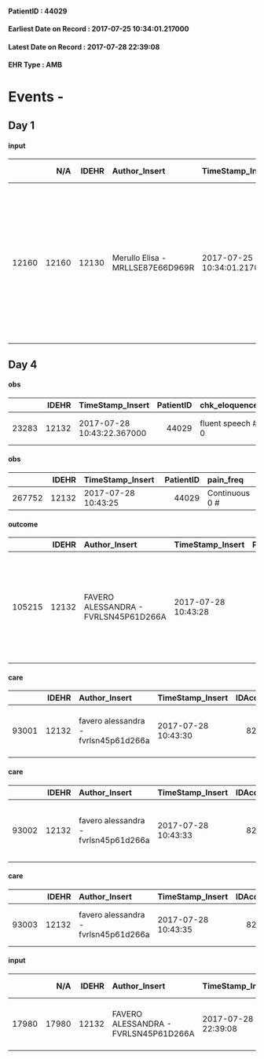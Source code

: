 
#### PatientID : 44029
#### Earliest Date on Record : 2017-07-25 10:34:01.217000
#### Latest Date on Record : 2017-07-28 22:39:08
#### EHR Type : AMB

# Events - 

## Day 1

#### input
|       |    N/A |   IDEHR | Author_Insert                    | TimeStamp_Insert           | EHRType   |   PatientID |   IDDigitalSignDocument | persone_vicine   |   Unnamed: 0_x.1 |   IDANAMNESI_SOCIALE | Patient   | FamigliaAltro   | Paziente_T   | FamigliaAltro_T   |   Non_Rilevabile_x.1 | Note_Non_Rilevabile_x.1   | opt_Problemi   | Note_I                                                             | ds_note_timori                                                           | chk_contr_sintomi   | opt_paziente_a   | opt_famiglia_a   | opt_adeguatezza   | opt_paziente_solo   | ds_note_con                                                                                                                              | opt_presente_assente   | Presenza_minori   | Caregiver_principale   | opt_capacita   | ds_familiari_coinv   | opt_necessario   | opt_presente   | opt_risorse_ec   | opt_paziente_psi   | opt_Ins_vol   | ds_note_prio                                                                                                                                                                 | opt_paziente_ad   | opt_caregiver_ad   | opt_esenzione   | opt_inv_civile   |   ds_codice_es | Needs     | Domestic partnership   | Fragility   | opt_indennita_acc   | opt_legge   | opt_famiglia_psi   |
|------:|-------:|--------:|:---------------------------------|:---------------------------|:----------|------------:|------------------------:|:-----------------|-----------------:|---------------------:|:----------|:----------------|:-------------|:------------------|---------------------:|:--------------------------|:---------------|:-------------------------------------------------------------------|:-------------------------------------------------------------------------|:--------------------|:-----------------|:-----------------|:------------------|:--------------------|:-----------------------------------------------------------------------------------------------------------------------------------------|:-----------------------|:------------------|:-----------------------|:---------------|:---------------------|:-----------------|:---------------|:-----------------|:-------------------|:--------------|:-----------------------------------------------------------------------------------------------------------------------------------------------------------------------------|:------------------|:-------------------|:----------------|:-----------------|---------------:|:----------|:-----------------------|:------------|:--------------------|:------------|:-------------------|
| 12160 |  12160 |   12130 | Merullo Elisa - MRLLSE87E66D969R | 2017-07-25 10:34:01.217000 | AMB       |       44029 |                  828357 | N/A              |             6711 |                 4225 | Si#1      | Si#1            | Si#1         | Si#1              |                    0 | NR                        | No#0           | Tutti sono informati della situazione clinica compresa la paziente | La famiglia vorrebbe il controllo dei sintomi in particolare del dolore. | controllo sintomi#0 | Indefinite#2     | Congruenti#1     | Si#1              | No#0                | La pz vive con la badante 24 ore su 24. Due figli presenti e che lavorano nello studio della mamma. I figli si alternano nell'assistenza | Presente#1             | No#0              | caregiver              | Adeguato#0     | sons                 | No#0             | Si#1           | Adeguate#1       | No#0               | No#0          | Il bisogno espresso √® a livello clinico assistenziale. Spiegato il senso della nostra assistenza. La famiglia conosce gi√† la dott.ssa Favero e vorrebbero lei come medico. | Parziale#1        | Totale#2           | Si#1            | No#0             |             48 | Clinici#0 | Badante#1              | nessuna#0   | No#0                | No#0        | No#0               |


## Day 4

#### obs
|       |   IDEHR | TimeStamp_Insert           |   PatientID | chk_eloquence     | asthenia     | dyspnoea   | agitation_behavior_freq   | mood                | cognitive_state   |
|------:|--------:|:---------------------------|------------:|:------------------|:-------------|:-----------|:--------------------------|:--------------------|:------------------|
| 23283 |   12132 | 2017-07-28 10:43:22.367000 |       44029 | fluent speech # 0 | Moderate # 2 | No # 0     | quiet # 0                 | Closing itself # 01 | Polished # 2      |

#### obs
|        |   IDEHR | TimeStamp_Insert    |   PatientID | pain_freq      |
|-------:|--------:|:--------------------|------------:|:---------------|
| 267752 |   12132 | 2017-07-28 10:43:25 |       44029 | Continuous 0 # |

#### outcome
|        |   IDEHR | Author_Insert                        | TimeStamp_Insert    |   PatientID |   IDDigitalSignDocument |   IDPAI_VIDAS | opt_problem                                                            |   opt_problem_num | opt_obiettivo                                               |   opt_obiettivo_num | opt_stato_problema   |   opt_stato_problema_num | opt_interventi                                                                                                          |   opt_interventi_num |
|-------:|--------:|:-------------------------------------|:--------------------|------------:|------------------------:|--------------:|:-----------------------------------------------------------------------|------------------:|:------------------------------------------------------------|--------------------:|:---------------------|-------------------------:|:------------------------------------------------------------------------------------------------------------------------|---------------------:|
| 105215 |   12132 | FAVERO ALESSANDRA - FVRLSN45P61D266A | 2017-07-28 10:43:28 |       44029 |                  831963 |        107465 | Alteration of comfort associated with chronic pain and / or acute # 29 |                 2 | The patient riferir√ † ¬ † a satisfactory pain control # 56 |                   1 | Open Problem # 1     |                        1 | Counseling - Sharing with the caregiver the therapeutic path # 445; Implementing the PAI - Therapeutic adjustment # 441 |                    2 |

#### care
|       |   IDEHR | Author_Insert                        | TimeStamp_Insert    |   IDAccess | EHRType   |   PatientID |   IDTERAPIE_OUTPAT_VIDAS |   ds_dose | opt_via_di_somm    | ds_ora       | dt_data_inizio      |   opt_pregressa |   opt_somm_terapia |   opt_estemporanea |   opt_termina |   opt_somm_in_pompa | opt_farmaco                                       | Note_al_bisogno   |
|------:|--------:|:-------------------------------------|:--------------------|-----------:|:----------|------------:|-------------------------:|----------:|:-------------------|:-------------|:--------------------|----------------:|-------------------:|-------------------:|--------------:|--------------------:|:--------------------------------------------------|:------------------|
| 93001 |   12132 | favero alessandra - fvrlsn45p61d266a | 2017-07-28 10:43:30 |      82385 | amb       |       44029 |                    70637 |         1 | sublingual # 9 = 9 | at need # 24 | 2017-07-28 00:00:00 |               0 |                  0 |                  0 |             0 |                   0 | fentanyl (abstral subling 100 mcg tablets) # 1635 | if acute pain     |

#### care
|       |   IDEHR | Author_Insert                        | TimeStamp_Insert    |   IDAccess | EHRType   |   PatientID |   IDTERAPIE_OUTPAT_VIDAS | ds_dose   | opt_via_di_somm   | ds_ora                  | dt_data_inizio      |   opt_pregressa |   opt_somm_terapia |   opt_estemporanea |   opt_termina |   opt_somm_in_pompa | opt_farmaco                                                           |
|------:|--------:|:-------------------------------------|:--------------------|-----------:|:----------|------------:|-------------------------:|:----------|:------------------|:------------------------|:--------------------|----------------:|-------------------:|-------------------:|--------------:|--------------------:|:----------------------------------------------------------------------|
| 93002 |   12132 | favero alessandra - fvrlsn45p61d266a | 2017-07-28 10:43:33 |      82385 | amb       |       44029 |                    70638 | 1 tablet  | oral # 0 = 0      | 08 # 8; 16 # 16; # 00 0 | 2017-07-28 00:00:00 |               0 |                  0 |                  0 |             0 |                   0 | acetaminophen / codeine (coefferalgan 500 + 30 mg tablets rev) # 1630 |

#### care
|       |   IDEHR | Author_Insert                        | TimeStamp_Insert    |   IDAccess | EHRType   |   PatientID |   IDTERAPIE_OUTPAT_VIDAS | ds_dose   | opt_via_di_somm   | ds_ora   | dt_data_inizio      |   opt_pregressa |   opt_somm_terapia |   opt_estemporanea |   opt_termina |   opt_somm_in_pompa | opt_farmaco                               |
|------:|--------:|:-------------------------------------|:--------------------|-----------:|:----------|------------:|-------------------------:|:----------|:------------------|:---------|:--------------------|----------------:|-------------------:|-------------------:|--------------:|--------------------:|:------------------------------------------|
| 93003 |   12132 | favero alessandra - fvrlsn45p61d266a | 2017-07-28 10:43:35 |      82385 | amb       |       44029 |                    70639 | 1 tablet  | oral # 0 = 0      | 23 # 23  | 2017-07-28 00:00:00 |               0 |                  0 |                  0 |             0 |                   0 | ranitidine (ranidil 300 mg tablets) # 945 |

#### input
|       |    N/A |   IDEHR | Author_Insert                        | TimeStamp_Insert    |   IDAccess | EHRType   |   PatientID |   IDDigitalSignDocument | persone_vicine   |   Unnamed: 0_y.1 |   IDDIAGNOSI_ICD |   Non_Rilevabile_y.1 | Note_Non_Rilevabile_y.1   | I_ICD                                               | II_ICD                                          | III_ICD                                                    | IV_ICD                | I_Anno   | II_Anno   | III_Anno   | IV_Anno   |
|------:|-------:|--------:|:-------------------------------------|:--------------------|-----------:|:----------|------------:|------------------------:|:-----------------|-----------------:|-----------------:|---------------------:|:--------------------------|:----------------------------------------------------|:------------------------------------------------|:-----------------------------------------------------------|:----------------------|:---------|:----------|:-----------|:----------|
| 17980 |  17980 |   12132 | FAVERO ALESSANDRA - FVRLSN45P61D266A | 2017-07-28 22:39:08 |      82498 | AMB       |       44029 |                  832977 | N/A              |             3541 |             3541 |                    0 | NR                        | 1570 - Tumori maligni della testa del pancreas#2056 | 1536 - Tumori maligni del colon ascendente#2039 | 3383 - Dolore correlato a neoplasia (acuto) (cronico)#2785 | 7994 - Cachessia#2765 | 2017#57  | 2017#57   | 2017#57    | 2017#57   |


